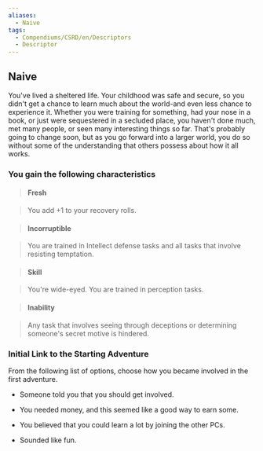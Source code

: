 ```yaml
---
aliases:
  - Naive
tags:
  - Compendiums/CSRD/en/Descriptors
  - Descriptor
---
```

  
## Naive    
You've lived a sheltered life. Your childhood was safe and secure, so you didn't get a chance to learn much about the world-and even less chance to experience it. Whether you were training for something, had your nose in a book, or just were sequestered in a secluded place, you haven't done much, met many people, or seen many interesting things so far. That's probably going to change soon, but as you go forward into a larger world, you do so without some of the understanding that others possess about how it all works.  
### You gain the following characteristics    
> #### Fresh  
> You add +1 to your recovery rolls.    
  
> #### Incorruptible  
> You are trained in Intellect defense tasks and all tasks that involve resisting temptation.    
  
> #### Skill  
> You're wide-eyed. You are trained in perception tasks.    
  
> #### Inability  
> Any task that involves seeing through deceptions or determining someone's secret motive is hindered.    
  
### Initial Link to the Starting Adventure    
From the following list of options, choose how you became involved in the first adventure.    
- Someone told you that you should get involved.    
- You needed money, and this seemed like a good way to earn some.    
- You believed that you could learn a lot by joining the other PCs.    
- Sounded like fun.  